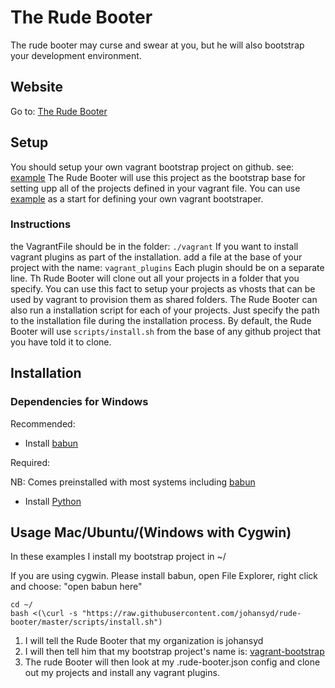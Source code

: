 # The Rude Booter
The rude booter may curse and swear at you, but he will also bootstrap your development environment.

## Website

Go to: [The Rude Booter](https://johansyd.github.io/rude-booter/)

## Setup

You should setup your own vagrant bootstrap project on github. see: [example](https://github.com/johansyd/vagrant-bootstrap)
The Rude Booter will use this project as the bootstrap base for setting upp all of the projects defined in your vagrant file.
You can use [example](https://github.com/johansyd/vagrant-bootstrap) as a start for defining your own vagrant bootstraper.

### Instructions

the VagrantFile should be in the folder: `./vagrant`
If you want to install vagrant plugins as part of the installation. add a file at the base of your project with the name: `vagrant_plugins`
Each plugin should be on a separate line.
Th Rude Booter will clone out all your projects in a folder that you specify. You can use this fact to setup your projects as vhosts that can be used by vagrant to provision them as shared folders.
The Rude Booter can also run a installation script for each of your projects. Just specify the path to the installation file during the installation process. By default, the Rude Booter will use `scripts/install.sh` from the base of any github project that you have told it to clone.

## Installation

### Dependencies for Windows

Recommended:

- Install [babun](http://babun.github.io/)

Required:

NB: Comes preinstalled with most systems including [babun](http://babun.github.io/)

- Install [Python](https://www.python.org/downloads/release/python-2713/)

## Usage Mac/Ubuntu/(Windows with Cygwin)

In these examples I install my bootstrap project in ~/

If you are using cygwin. Please install babun, open File Explorer, right click and choose: "open babun here"

    cd ~/
    bash <(\curl -s "https://raw.githubusercontent.com/johansyd/rude-booter/master/scripts/install.sh")
    
1. I will tell the Rude Booter that my organization is johansyd
2. I will then tell him that my bootstrap project's name is: [vagrant-bootstrap](https://github.com/johansyd/vagrant-bootstrap)
3. The rude Booter will then look at my .rude-booter.json config and clone out my projects and install any vagrant plugins.
